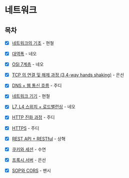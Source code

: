 # 네트워크

## 목차

* [x] [네트워크의 기초](https://github.com/Fancy96/2023-CS-Study/blob/main/Network/network_basic.md) - 현철

* [x] [대역폭](https://github.com/Fancy96/2023-CS-Study/blob/main/Network/network_bandwidth.md) - 네오

* [x] [OSI 7계층](https://github.com/Fancy96/2023-CS-Study/blob/main/Network/network_osi_7_layer.md) - 네오

* [x] [TCP 의 연결 및 해제 과정 (3,4-way hands shaking)](https://github.com/Fancy96/2023-CS-Study/blob/main/Network/network_tcp_and_udp.md) - 은선

* [x] [DNS + 웹 통신 흐름](https://github.com/Fancy96/2023-CS-Study/blob/main/Network/network_dns_and_network_flow.md) - 주디

* [x] [네트워크 기기](https://github.com/Fancy96/2023-CS-Study/blob/main/Network/network_devices.md) - 현철

* [x] [L7, L4 스위치 + 로드밸런싱](https://github.com/Fancy96/2023-CS-Study/blob/main/Network/network_l4_l7_switch_and_load_balancing.md) - 네오

* [x] [HTTP 진화 과정](https://github.com/Fancy96/2023-CS-Study/blob/main/Network/network_http.md) - 주디

* [x] [HTTPS](https://github.com/Fancy96/2023-CS-Study/blob/main/Network/network_https.md) - 주디

* [x] [REST API + RESTful](https://github.com/Fancy96/2023-CS-Study/blob/main/Network/network_rest_api_restful.md) - 상혁

* [x] [쿠키와 세션](https://github.com/Fancy96/2023-CS-Study/blob/main/Network/network_cookie_and_session.md) - 수연

* [x] [프록시 서버](https://github.com/Fancy96/2023-CS-Study/blob/main/Network/network_proxy_server.md) - 은선

* [x] [SOP와 CORS](https://github.com/Fancy96/2023-CS-Study/blob/main/Network/network_sop_and_cors.md) - 팬시

